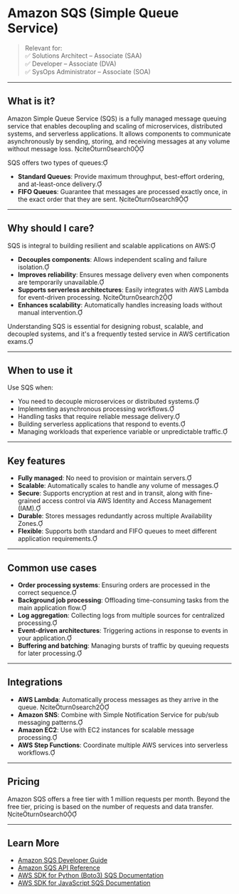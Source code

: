 # Amazon SQS (Simple Queue Service)

> Relevant for:  
> ✅ Solutions Architect – Associate (SAA)  
> ✅ Developer – Associate (DVA)  
> ✅ SysOps Administrator – Associate (SOA)

---

## What is it?

Amazon Simple Queue Service (SQS) is a fully managed message queuing service that enables decoupling and scaling of microservices, distributed systems, and serverless applications. It allows components to communicate asynchronously by sending, storing, and receiving messages at any volume without message loss. citeturn0search0

SQS offers two types of queues:

- **Standard Queues**: Provide maximum throughput, best-effort ordering, and at-least-once delivery.
- **FIFO Queues**: Guarantee that messages are processed exactly once, in the exact order that they are sent. citeturn0search9

---

## Why should I care?

SQS is integral to building resilient and scalable applications on AWS:

- **Decouples components**: Allows independent scaling and failure isolation.
- **Improves reliability**: Ensures message delivery even when components are temporarily unavailable.
- **Supports serverless architectures**: Easily integrates with AWS Lambda for event-driven processing. citeturn0search2
- **Enhances scalability**: Automatically handles increasing loads without manual intervention.

Understanding SQS is essential for designing robust, scalable, and decoupled systems, and it's a frequently tested service in AWS certification exams.

---

## When to use it

Use SQS when:

- You need to decouple microservices or distributed systems.
- Implementing asynchronous processing workflows.
- Handling tasks that require reliable message delivery.
- Building serverless applications that respond to events.
- Managing workloads that experience variable or unpredictable traffic.

---

## Key features

- **Fully managed**: No need to provision or maintain servers.
- **Scalable**: Automatically scales to handle any volume of messages.
- **Secure**: Supports encryption at rest and in transit, along with fine-grained access control via AWS Identity and Access Management (IAM).
- **Durable**: Stores messages redundantly across multiple Availability Zones.
- **Flexible**: Supports both standard and FIFO queues to meet different application requirements.

---

## Common use cases

- **Order processing systems**: Ensuring orders are processed in the correct sequence.
- **Background job processing**: Offloading time-consuming tasks from the main application flow.
- **Log aggregation**: Collecting logs from multiple sources for centralized processing.
- **Event-driven architectures**: Triggering actions in response to events in your application.
- **Buffering and batching**: Managing bursts of traffic by queuing requests for later processing.

---

## Integrations

- **AWS Lambda**: Automatically process messages as they arrive in the queue. citeturn0search2
- **Amazon SNS**: Combine with Simple Notification Service for pub/sub messaging patterns.
- **Amazon EC2**: Use with EC2 instances for scalable message processing.
- **AWS Step Functions**: Coordinate multiple AWS services into serverless workflows.

---

## Pricing

Amazon SQS offers a free tier with 1 million requests per month. Beyond the free tier, pricing is based on the number of requests and data transfer. citeturn0search0

---

## Learn More

- [Amazon SQS Developer Guide](https://docs.aws.amazon.com/AWSSimpleQueueService/latest/SQSDeveloperGuide/welcome.html)
- [Amazon SQS API Reference](https://docs.aws.amazon.com/AWSSimpleQueueService/latest/APIReference/Welcome.html)
- [AWS SDK for Python (Boto3) SQS Documentation](https://boto3.amazonaws.com/v1/documentation/api/latest/reference/services/sqs.html)
- [AWS SDK for JavaScript SQS Documentation](https://docs.aws.amazon.com/AWSJavaScriptSDK/latest/AWS/SQS.html)
